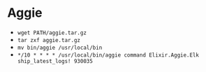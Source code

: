 # Aggie

* `wget PATH/aggie.tar.gz`
* `tar zxf aggie.tar.gz`
* `mv bin/aggie /usr/local/bin`
* `*/10 * * * * /usr/local/bin/aggie command Elixir.Aggie.Elk ship_latest_logs! 930035`
